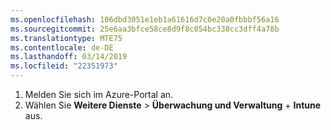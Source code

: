 ```yaml
---
ms.openlocfilehash: 106dbd3051e1eb1a61616d7c0e20a0fbbbf56a16
ms.sourcegitcommit: 25e6aa3bfce58ce8d9f8c054bc338cc3dff4a78b
ms.translationtype: MTE75
ms.contentlocale: de-DE
ms.lasthandoff: 03/14/2019
ms.locfileid: "22351973"
---
```

1. Melden Sie sich im Azure-Portal an.
2. Wählen Sie **Weitere Dienste** > **Überwachung und Verwaltung** + **Intune** aus.